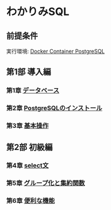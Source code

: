 # わかりみSQL
## 前提条件
実行環境: [Docker Container PostgreSQL](https://hub.docker.com/_/postgres)
## 第1部 導入編
### 第1章 [データベース]()
### 第2章 [PostgreSQLのインストール]()
### 第3章 [基本操作]()
## 第2部 初級編
### 第4章 [select文]()
### 第5章 [グループ化と集約関数]()
### 第6章 [便利な機能]()
